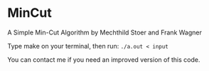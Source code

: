 # MinCut
A Simple Min-Cut Algorithm by Mechthild Stoer and Frank Wagner

Type make on your terminal, then run: `./a.out < input`

You can contact me if you need an improved version of this code.
